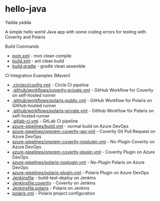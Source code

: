 # hello-java

Yadda yadda

A simple hello world Java app with some coding errors for testing with Coverity and Polaris

Build Commands
- [pom.xml](pom.xml) - mvn clean compile
- [build.xml](build.xml) - ant clean build
- [build.gradle](build.gradle) - gradle clean assemble

CI Integration Examples (Maven)
- [.circleci/config.yml](.circleci/config.yml) - Circle CI pipeline
- [.github/workflows/coverity-private.yml](.github/workflows/coverity-private.yml) - GitHub Workflow for Coverity on self-hosted runner
- [.github/workflows/polaris-public.yml](.github/workflows/polaris-public.yml) - GitHub Workflow for Polaris on GitHub-hosted runner
- [.github/workflows/polaris-private.yml](.github/workflows/polaris-private.yml) - GitHub Workflow for Polaris on self-hosted runner
- [.gitlab-ci.yml](.gitlab-ci.yml) - GitLab CI pipeline
- [azure-pipelines/build.yml](azure-pipelines/build.yml) - normal build on Azure DevOps
- [azure-pipelines/onprem-coverity-gpr.yml](azure-pipelines/onprem-coverity-gpr.yml) - Coverity Git Pull Request on Azure DevOps
- [azure-pipelines/onprem-coverity-noplugin.yml](azure-pipelines/onprem-coverity-noplugin.yml) - No-Plugin Coverity on Azure DevOps
- [azure-pipelines/onprem-coverity-plugin.yml](azure-pipelines/onprem-coverity-plugin.yml) - Coverity Plugin on Azure DevOps
- [azure-pipelines/polaris-noplugin.yml](azure-pipelines/polaris-noplugin.yml) - No-Plugin Polaris on Azure DevOps
- [azure-pipelines/polaris-plugin.yml](azure-pipelines/polaris-plugin.yml) - Polaris Plugin on Azure DevOps
- [Jenkinsfile](Jenkinsfile) - build-test-deploy on Jenkins
- [Jenkinsfile.coverity](Jenkinsfile.coverity) - Coverity on Jenkins
- [Jenkinsfile.polaris](Jenkinsfile.polaris) - Polaris on Jenkins
- [polaris.yml](polaris.yml) - Polaris project configuration

